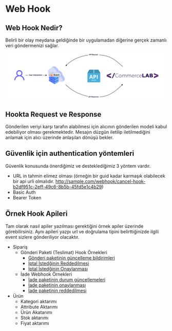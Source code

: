 # Web Hook 

## Web Hook Nedir?

Belirli bir olay meydana geldiğinde bir uygulamadan diğerine gerçek zamanlı veri göndermenizi sağlar. 

![screenshot](../m/webhook.png)


## Hookta Request ve Response 

Gönderilen veriyi karşı tarafın alabilmesi için alıcının gönderilen modeli kabul edebiliyor olması gerekmektedir. Mesajın düzgün iletilip iletilmediğini anlamak için alıcı üzerinde anlaşılan dönüşü bekler.

## Güvenlik için authentication yöntemleri

Güvenlik konusunda önerdiğimiz ve desteklediğimiz 3 yöntem vardır. 

* URL in tahmin elimez olması (örneğin bir guid kadar karmaşık olabilecek bir api urli olmalıdır. http://sample.com/webhook/cancel-hook-b2df951c-2eff-49c6-8b5b-45fd5e1c4b29)
* Basic Auth 
* Bearer Token

## Örnek Hook Apileri

Tam olarak nasıl apiler yazılması gerektiğini örnek apiler üzerinde görebilirsiniz. Aynı apileri yazpı url ve doğrulama tipini belirttiğinizde ilgili event sizlere gönderiliyor olacaktır.

* Sipariş
    * Gönderi Paketi (Teslimat) Hook Örnekleri
        * [Gönderi paketinin güncelleme bildirimleri](Oms/PackageUpdateWebHook.md)
        * [İptal İstedğinin Reddedilmesi](Oms/CancelRequestRejectedUpdateWebHook.md)
        * [İptal İstedğinin Onaylanması](Oms/CancelRequestConfirmedUpdateWebHook.md)
    * İade Webhook Örnekleri
        * [İade paketinin durum güncellemeleri](Oms/ReturnRequestStatusUpdateWebHook.md)
        * [İade paketinin onaylanması](Oms/ReturnRequestConfirmedWebHook.md)    
        * [İade paketinin reddedilmesi](Oms/ReturnRequestRejectedUpdateWebHook.md)    
* Ürün
    * Kategori aktarımı
    * Attribute Aktarımı
    * Ürün Akatarımı
    * Stok aktarımı
    * Fiyat aktarımı





